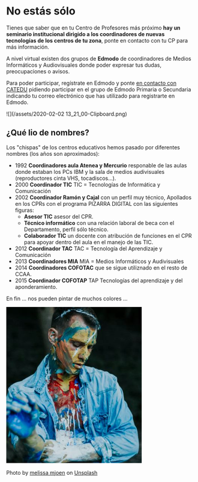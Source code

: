 # No estás sólo

Tienes que saber que en tu Centro de Profesores más próximo **hay un seminario institucional dirigido a los coordinadores de nuevas tecnologías de los centros de tu zona**, ponte en contacto con tu CP para más información.

A nivel virtual existen dos grupos de **Edmodo** de coordinadores de Medios Informáticos y Audiovisuales donde poder expresar tus dudas, preocupaciones o  avisos.

Para poder participar, regístrate en Edmodo y ponte [en contacto con CATEDU](http://web.catedu.es/webcatedu/index.php/destacados/41-prueba) pidiendo participar en el grupo de Edmodo Primaria o Secundaria indicando tu correo electrónico que has utilizado para registrarte en Edmodo.

![](/assets/2020-02-02 13_21_00-Clipboard.png)

## ¿Qué lio de nombres?

Los "chispas" de los centros educativos hemos pasado por diferentes nombres (los años son aproximados):

* 1992 **Coordinadores aula Atenea y Mercurio** responable de las aulas donde estaban los PCs IBM y la sala de medios audivisuales (reproductores cinta VHS, tocadiscos...).
* 2000 **Coordinador TIC** TIC = Tecnologías de Informática y Comunicación
* 2002 **Coordinador Ramón y Cajal** con un perfil muy técnico, Apollados en los CPRs con el programa PIZARRA DIGITAL con las siguientes figuras:
  * **Asesor TIC** asesor del CPR.
  * **Técnico informático** con una relación laboral de beca con el Departamento, perfil sólo técnico.
  * **Colaborador TIC** un docente con atribución de funciones en el CPR para apoyar dentro del aula en el manejo de las TIC.
* 2012 **Coordinador TAC** TAC = Tecnología del Aprendizaje y Comunicación
* 2013 **Coordinadores MIA** MIA = Medios Informáticos y Audivisuales
* 2014 **Coordinadores COFOTAC** que se sigue utiliznado en el resto de CCAA.
* 2015 **Coordinador COFOTAP** TAP Tecnologías del aprendizaje y del aponderamiento.

En fin ... nos pueden pintar de muchos colores ...

![](/assets/mess.jpg)

<span>Photo by <a href="https://unsplash.com/@melissamj?utm_source=unsplash&amp;utm_medium=referral&amp;utm_content=creditCopyText">melissa mjoen</a> on <a href="https://unsplash.com/s/photos/mess?utm_source=unsplash&amp;utm_medium=referral&amp;utm_content=creditCopyText">Unsplash</a></span>
